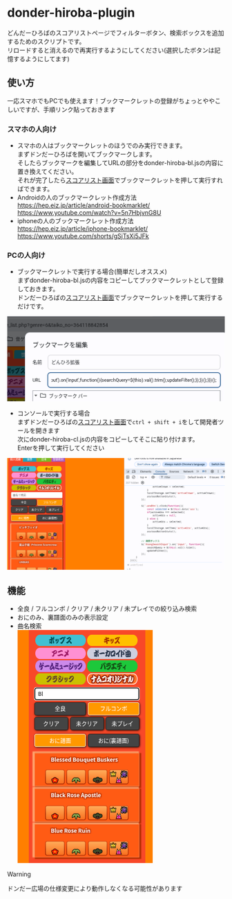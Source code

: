 # donder-hiroba-plugin
どんだーひろばのスコアリストページでフィルターボタン、検索ボックスを追加するためのスクリプトです。  
リロードすると消えるので再実行するようにしてください(選択したボタンは記憶するようにしてます)  

## 使い方
一応スマホでもPCでも使えます！ブックマークレットの登録がちょっとややこしいですが、手順リンク貼っておきます
### スマホの人向け
- スマホの人はブックマークレットのほうでのみ実行できます。  
まずドンだーひろばを開いてブックマークします。  
そしたらブックマークを編集してURLの部分をdonder-hiroba-bl.jsの内容に置き換えてください。  
それが完了したら[スコアリスト画面](https://donderhiroba.jp/score_list.php)でブックマークレットを押して実行すればできます。  
- Androidの人のブックマークレット作成方法  
https://hep.eiz.jp/article/android-bookmarklet/    
https://www.youtube.com/watch?v=5n7HbjvnG8U  
- iphoneの人のブックマークレット作成方法  
https://hep.eiz.jp/article/iphone-bookmarklet/    
https://www.youtube.com/shorts/gSjTsXi5JFk  
### PCの人向け
- ブックマークレットで実行する場合(簡単だしオススメ)  
まずdonder-hiroba-bl.jsの内容をコピーしてブックマークレットとして登録しておきます。  
ドンだーひろばの[スコアリスト画面](https://donderhiroba.jp/score_list.php)でブックマークレットを押して実行するだけです。  
  
![bl](./image/bl.png)  
- コンソールで実行する場合  
まずドンだーひろばの[スコアリスト画面](https://donderhiroba.jp/score_list.php)で`ctrl + shift + i`をして開発者ツールを開きます  
次にdonder-hiroba-cl.jsの内容をコピーしてそこに貼り付けます。  
Enterを押して実行してください  
  
![cl](./image/cl.png)

## 機能
- 全良 / フルコンボ / クリア / 未クリア / 未プレイでの絞り込み検索  
- おにのみ、裏譜面のみの表示設定  
- 曲名検索  
![use](./image/use.png)

> [!WARNING]
> ドンだー広場の仕様変更により動作しなくなる可能性があります